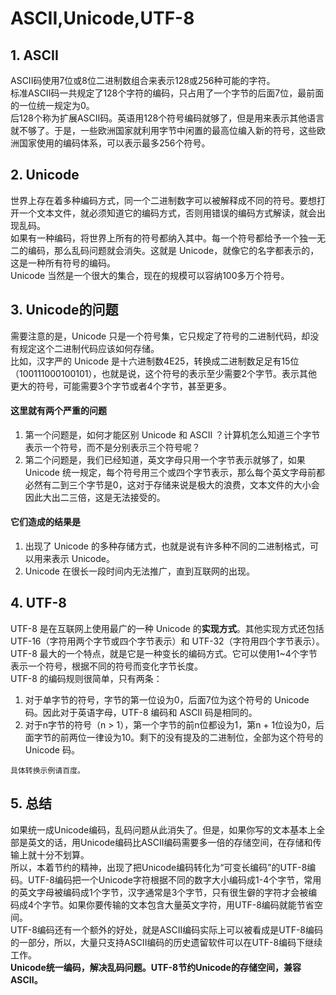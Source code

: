 # ASCII,Unicode,UTF-8

## 1. ASCII
ASCII码使用7位或8位二进制数组合来表示128或256种可能的字符。  
标准ASCII码一共规定了128个字符的编码，只占用了一个字节的后面7位，最前面的一位统一规定为0。  
后128个称为扩展ASCII码。英语用128个符号编码就够了，但是用来表示其他语言就不够了。于是，一些欧洲国家就利用字节中闲置的最高位编入新的符号，这些欧洲国家使用的编码体系，可以表示最多256个符号。

## 2. Unicode
世界上存在着多种编码方式，同一个二进制数字可以被解释成不同的符号。要想打开一个文本文件，就必须知道它的编码方式，否则用错误的编码方式解读，就会出现乱码。  
如果有一种编码，将世界上所有的符号都纳入其中。每一个符号都给予一个独一无二的编码，那么乱码问题就会消失。这就是 Unicode，就像它的名字都表示的，这是一种所有符号的编码。  
Unicode 当然是一个很大的集合，现在的规模可以容纳100多万个符号。

## 3. Unicode的问题
需要注意的是，Unicode 只是一个符号集，它只规定了符号的二进制代码，却没有规定这个二进制代码应该如何存储。  
比如，汉字严的 Unicode 是十六进制数4E25，转换成二进制数足足有15位（100111000100101），也就是说，这个符号的表示至少需要2个字节。表示其他更大的符号，可能需要3个字节或者4个字节，甚至更多。

#### 这里就有两个严重的问题
1. 第一个问题是，如何才能区别 Unicode 和 ASCII ？计算机怎么知道三个字节表示一个符号，而不是分别表示三个符号呢？
2. 第二个问题是，我们已经知道，英文字母只用一个字节表示就够了，如果 Unicode 统一规定，每个符号用三个或四个字节表示，那么每个英文字母前都必然有二到三个字节是0，这对于存储来说是极大的浪费，文本文件的大小会因此大出二三倍，这是无法接受的。

#### 它们造成的结果是
1. 出现了 Unicode 的多种存储方式，也就是说有许多种不同的二进制格式，可以用来表示 Unicode。
2. Unicode 在很长一段时间内无法推广，直到互联网的出现。

## 4. UTF-8
UTF-8 是在互联网上使用最广的一种 Unicode 的**实现方式**。其他实现方式还包括 UTF-16（字符用两个字节或四个字节表示）和 UTF-32（字符用四个字节表示）。  
UTF-8 最大的一个特点，就是它是一种变长的编码方式。它可以使用1~4个字节表示一个符号，根据不同的符号而变化字节长度。  
UTF-8 的编码规则很简单，只有两条：
1. 对于单字节的符号，字节的第一位设为0，后面7位为这个符号的 Unicode 码。因此对于英语字母，UTF-8 编码和 ASCII 码是相同的。
2. 对于n字节的符号（n > 1），第一个字节的前n位都设为1，第n + 1位设为0，后面字节的前两位一律设为10。剩下的没有提及的二进制位，全部为这个符号的 Unicode 码。

```具体转换示例请百度。```

## 5. 总结
如果统一成Unicode编码，乱码问题从此消失了。但是，如果你写的文本基本上全部是英文的话，用Unicode编码比ASCII编码需要多一倍的存储空间，在存储和传输上就十分不划算。  
所以，本着节约的精神，出现了把Unicode编码转化为“可变长编码”的UTF-8编码。UTF-8编码把一个Unicode字符根据不同的数字大小编码成1-4个字节，常用的英文字母被编码成1个字节，汉字通常是3个字节，只有很生僻的字符才会被编码成4个字节。如果你要传输的文本包含大量英文字符，用UTF-8编码就能节省空间。  
UTF-8编码还有一个额外的好处，就是ASCII编码实际上可以被看成是UTF-8编码的一部分，所以，大量只支持ASCII编码的历史遗留软件可以在UTF-8编码下继续工作。  
**Unicode统一编码，解决乱码问题。UTF-8节约Unicode的存储空间，兼容ASCII。**
